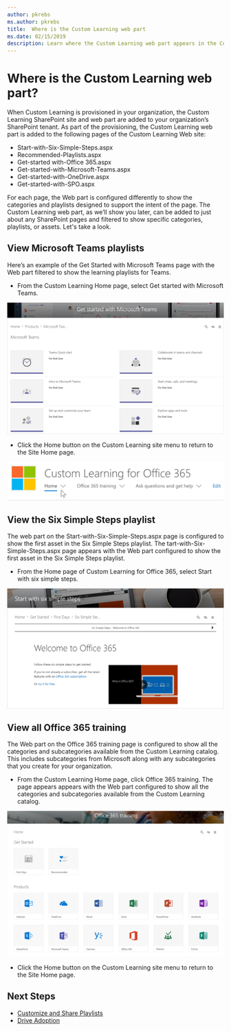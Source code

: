 ```yaml
---
author: pkrebs
ms.author: pkrebs
title:  Where is the Custom Learning web part
ms.date: 02/15/2019
description: Learn where the Custom Learning web part appears in the Custom Learning site
---
```


# Where is the Custom Learning web part?

When Custom Learning is provisioned in your organization, the Custom Learning SharePoint site and web part are added to your organization’s SharePoint tenant. As part of the provisioning, the Custom Learning web part is added to the following pages of the Custom Learning Web site:

- Start-with-Six-Simple-Steps.aspx 
- Recommended-Playlists.aspx
- Get-started with-Office 365.aspx
- Get-started-with-Microsoft-Teams.aspx
- Get-started-with-OneDrive.aspx
- Get-started-with-SPO.aspx

For each page, the Web part is configured differently to show the categories and playlists designed to support the intent of the page. The Custom Learning web part, as we’ll show you later, can be added to just about any SharePoint pages and filtered to show specific categories, playlists, or assets. Let's take a look. 

## View Microsoft Teams playlists

Here’s an example of the Get Started with Microsoft Teams page with the Web part filtered to show the learning playlists for Teams. 

- From the Custom Learning Home page, select Get started with Microsoft Teams.

![cg_whereiswp_teams.png](media/cg_whereiswp_teams.png)

- Click the Home button on the Custom Learning site menu to return to the Site Home page.

![cg_homebtnmenu.png](media/cg_homebtnmenu.png)

## View the Six Simple Steps playlist

The web part on the Start-with-Six-Simple-Steps.aspx page is configured to show the first asset in the Six Simple Steps playlist. The tart-with-Six-Simple-Steps.aspx page appears with the Web part configured to show the first asset in the Six Simple Steps playlist.

- From the Home page of Custom Learning for Office 365, select Start with six simple steps. 

![cg_whereiswp_six.png](media/cg_whereiswp_six.png)

## View all Office 365 training

The Web part on the Office 365 training page is configured to show all the categories and subcategories available from the Custom Learning catalog. This includes subcategories from Microsoft along with any subcategories that you create for your organization.

- From the Custom Learning Home page, click Office 365 training. The page appears appears with the Web part configured to show all the categories and subcategories available from the Custom Learning catalog.

![cg_whereiswp_o365.png](media/cg_whereiswp_o365.png)

- Click the Home button on the Custom Learning site menu to return to the Site Home page.

## Next Steps

- [Customize and Share Playlists](customplaylist.md)
- [Drive Adoption](driveadoption.md) 
